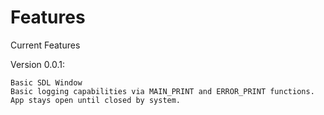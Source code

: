 # Features
Current Features

Version 0.0.1:
```
Basic SDL Window
Basic logging capabilities via MAIN_PRINT and ERROR_PRINT functions.
App stays open until closed by system.
```